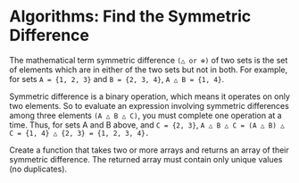 # Algorithms: Find the Symmetric Difference
The mathematical term symmetric difference `(△ or ⊕)` of two sets
is the set of elements which are in either of the two sets but not
in both. For example, for sets `A = {1, 2, 3}` and `B = {2, 3, 4}`, 
`A △ B = {1, 4}`.

Symmetric difference is a binary operation, which means it operates
on only two elements. So to evaluate an expression involving 
symmetric differences among three elements `(A △ B △ C)`,
you must complete one operation at a time. 
Thus, for sets A and B above, and 
`C = {2, 3}`, `A △ B △ C = (A △ B) △ C = {1, 4} △ {2, 3} = {1, 2, 3, 4}.`

Create a function that takes two or more arrays and returns an array
of their symmetric difference. The returned array must contain only
unique values (no duplicates).
